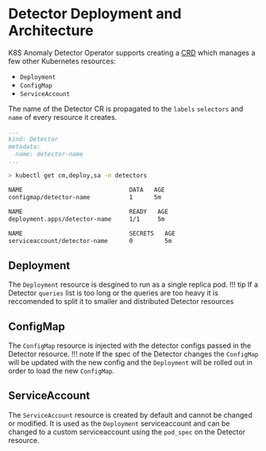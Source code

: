# Detector Deployment and Architecture  

K8S Anomaly Detector Operator supports creating a [CRD](https://kubernetes.io/docs/concepts/extend-kubernetes/api-extension/custom-resources/) which manages a few other Kubernetes resources:

* `Deployment`
* `ConfigMap`
* `ServiceAccount`

The name of the Detector CR is propagated to the `labels` `selectors` and `name` of every resource it creates.
```yaml
...
kind: Detector
metadata:
  name: detector-name
...
```

```bash
> kubectl get cm,deploy,sa -n detectors

NAME                              DATA   AGE
configmap/detector-name           1      5m

NAME                              READY   AGE
deployment.apps/detector-name     1/1     5m

NAME                              SECRETS   AGE
serviceaccount/detector-name      0         5m
```

## Deployment

The `Deployment` resource is desgined to run as a single replica pod.
!!! tip
    If a Detector `queries` list is too long or the queries are too heavy
    it is reccomended to split it to smaller and distributed Detector resources

## ConfigMap

The `ConfigMap` resource is injected with the detector configs passed in the Detector resource.
!!! note
    If the spec of the Detector changes the `ConfigMap` will be updated with the new config 
    and the `Deployment` will be rolled out in order to load the new `ConfigMap`.

## ServiceAccount

The `ServiceAccount` resource is created by default and cannot be changed or modified.
It is used as the `Deployment` serviceaccount and can be changed to a custom serviceaccount using the `pod_spec` 
on the Detector resource.

